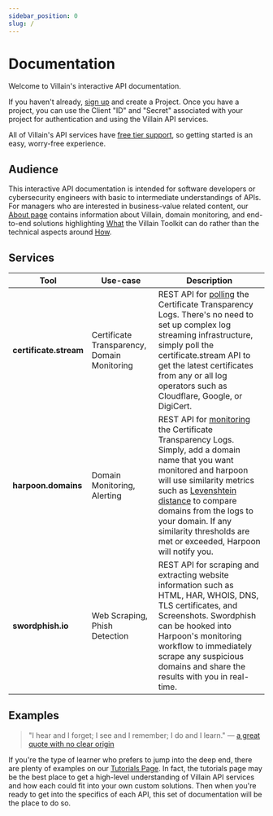 ```yaml
---
sidebar_position: 0
slug: /
---
```


# Documentation

Welcome to Villain's interactive API documentation.

If you haven't already, <a href="https://auth.villain.network/signup?client_id=4jj7baft9iisgeppfpblhpauiv&response_type=code&scope=aws.cognito.signin.user.admin+email+openid&redirect_uri=https%3A%2F%2Fapi.villain.network%2Foauth2%2Fcallback">sign up</a> and create a Project. Once you have a project, you can use the Client "ID" and "Secret" associated with your project for authentication and using the Villain API services.

All of Villain's API services have <u>free tier support</u>, so getting started is an easy, worry-free experience.

## Audience

This interactive API documentation is intended for software developers or cybersecurity engineers with basic to intermediate understandings of APIs. For managers who are interested in business-value related content, our [About page](/about/intro) contains information about Villain, domain monitoring, and end-to-end solutions highlighting <u>What</u> the Villain Toolkit can do rather than the technical aspects around <u>How</u>.

## Services

| Tool      | Use-case   | Description |
| --------------------------------- | --------------------------------- | --------------------------------- |
| <b>certificate.stream</b>        | Certificate Transparency, Domain Monitoring | REST API for <u>polling</u> the Certificate Transparency Logs. There's no need to set up complex log streaming infrastructure, simply poll the certificate.stream API to get the latest certificates from any or all log operators such as Cloudflare, Google, or DigiCert.        |
| <b>harpoon.domains</b>           | Domain Monitoring, Alerting | REST API for <u>monitoring</u> the Certificate Transparency Logs. Simply, add a domain name that you want monitored and harpoon will use similarity metrics such as [Levenshtein distance](https://en.wikipedia.org/wiki/Levenshtein_distance) to compare domains from the logs to your domain. If any similarity thresholds are met or exceeded, Harpoon will notify you.       |
| <b>swordphish.io</b>             | Web Scraping, Phish Detection | REST API for scraping and extracting website information such as HTML, HAR, WHOIS, DNS, TLS certificates, and Screenshots. Swordphish can be hooked into Harpoon's monitoring workflow to immediately scrape any suspicious domains and share the results with you in real-time.    |

## Examples

> "I hear and I forget; I see and I remember; I do and I learn." — [a great quote with no clear origin](https://english.stackexchange.com/questions/226886/origin-of-i-hear-and-i-forget-i-see-and-i-remember-i-do-and-i-understand)

If you're the type of learner who prefers to jump into the deep end, there are plenty of examples on our [Tutorials Page](/about/tutorials/intro). In fact, the tutorials page may be the best place to get a high-level understanding of Villain API services and how each could fit into your own custom solutions. Then when you're ready to get into the specifics of each API, this set of documentation will be the place to do so.


<!-- 
The diagram below illustrates the relationships between Villain's API services. When used together these services are able to create a robust, end-to-end anti-phishing and domain monitoring workflows. However, each of these services is capable of acting entirely independent of one another. This allows the developer the freedom to pick and choose the API(s) that best fit their particular use-case without the need to completely redesign existing workflows.

![Overview](services-overview.png) -->


